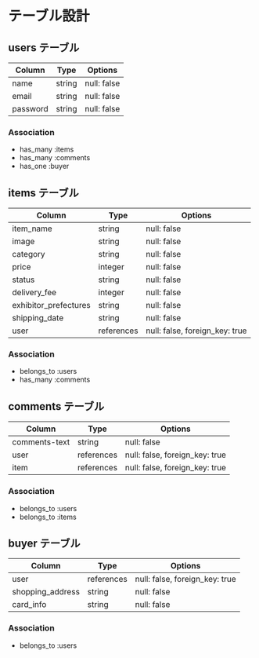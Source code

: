# テーブル設計

## users テーブル

| Column   | Type   | Options     |
| -------- | ------ | ----------- |
| name     | string | null: false |
| email    | string | null: false |
| password | string | null: false |

### Association

- has_many :items
- has_many :comments
- has_one :buyer

## items テーブル

| Column               | Type      | Options                       |
| ---------------------| ----------| ------------------------------|
| item_name            | string    | null: false                   |
| image                | string    | null: false                   |
| category             | string    | null: false                   |
| price                | integer   | null: false                   | 
| status               | string    | null: false                   |
| delivery_fee         | integer   | null: false                   |
| exhibitor_prefectures| string    | null: false                   |
| shipping_date        | string    | null: false                   |
| user                 | references| null: false, foreign_key: true|

### Association

- belongs_to :users
- has_many :comments

## comments テーブル

| Column        | Type       | Options                        |
| --------------| ---------- | ------------------------------ |
| comments-text | string     | null: false                    |
| user          | references | null: false, foreign_key: true |
| item          | references | null: false, foreign_key: true |

### Association

- belongs_to :users
- belongs_to :items

## buyer テーブル

| Column           | Type       | Options                        |
| -----------------| ---------- | -------------------------------|
| user             | references | null: false, foreign_key: true |
| shopping_address | string     | null: false                    |
| card_info        | string     | null: false                    |

### Association

- belongs_to :users